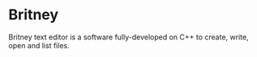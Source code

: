 # Britney
Britney text editor is a software fully-developed on C++ to create, write, open and list files. 
